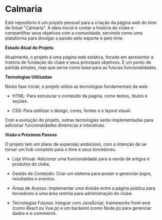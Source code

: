 # Calmaria

Este repositório é um projeto pessoal para a criação da página web do time de futsal "Calmaria". A ideia inicial é contar a história do clube e compartilhar seus objetivos com a comunidade, servindo como uma plataforma para divulgar a paixão pelo esporte e pelo time.

**Estado Atual do Projeto**

Atualmente, o projeto é uma página web estática, focada em apresentar a história de fundação do clube e seus principais objetivos. É um ponto de partida simples, mas que serve como base para as futuras funcionalidades.

**Tecnologias Utilizadas**

Nesta fase inicial, o projeto utiliza as tecnologias fundamentais da web:

- HTML: Para estruturar o conteúdo da página, como textos, títulos e seções.

- CSS: Para estilizar o design, cores, fontes e o layout visual.

Com a evolução do projeto, outras tecnologias serão implementadas para adicionar funcionalidades dinâmicas e interativas.

**Visão e Próximos Passos**

O projeto tem um plano de expansão ambicioso, com a intenção de se tornar um hub completo para o time e seus torcedores:

- Loja Virtual: Adicionar uma funcionalidade para a venda de artigos e produtos do clube.

- Gestão de Conteúdo: Criar um sistema para postar e gerenciar jogos, resultados e eventos.

- Áreas de Acesso: Implementar uma divisão entre a página pública para torcedores e uma área restrita para administração do clube.

- Tecnologias Futuras: Integrar com JavaScript, frameworks front-end (como React ou Vue.js) e um backend (como Node.js) para gerenciar dados e e-commerce.
